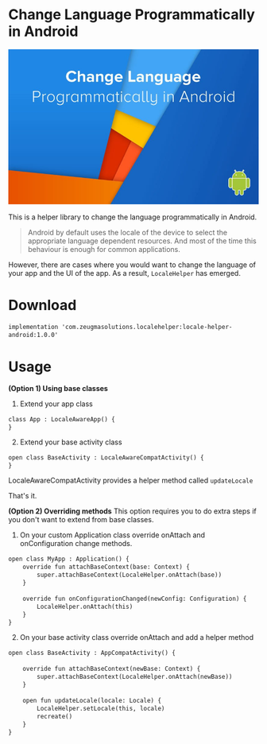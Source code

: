 Change Language Programmatically in Android
==============================

![Header image](assets/change-language-programmatically.jpg)

This is a helper library to change the language programmatically in Android.

> Android by default uses the locale of the device to select the
> appropriate language dependent resources. And most of the time this
> behaviour is enough for common applications.

However, there are cases where you would want to change the language of your app and the UI of the app. As a result, ```LocaleHelper``` has emerged.

**Download**
=
```
implementation 'com.zeugmasolutions.localehelper:locale-helper-android:1.0.0'
```
**Usage**
=
**(Option 1) Using base classes**
1. Extend your app class
```
class App : LocaleAwareApp() {
}
```
2. Extend your base activity class
```
open class BaseActivity : LocaleAwareCompatActivity() {  
}
```
LocaleAwareCompatActivity provides a helper method called ```updateLocale```

That's it.

**(Option 2) Overriding methods**
This option requires you to do extra steps if you don't want to extend from base classes.
1. On your custom Application class override onAttach and onConfiguration change methods.
```
open class MyApp : Application() {  
    override fun attachBaseContext(base: Context) {  
        super.attachBaseContext(LocaleHelper.onAttach(base))  
    }  
  
    override fun onConfigurationChanged(newConfig: Configuration) {  
        LocaleHelper.onAttach(this)  
    }  
}
```
2. On your base activity class override onAttach and add a helper method
```
open class BaseActivity : AppCompatActivity() {  
  
    override fun attachBaseContext(newBase: Context) {  
        super.attachBaseContext(LocaleHelper.onAttach(newBase))  
    }  
  
    open fun updateLocale(locale: Locale) {  
        LocaleHelper.setLocale(this, locale)  
        recreate()  
    }  
}
```

